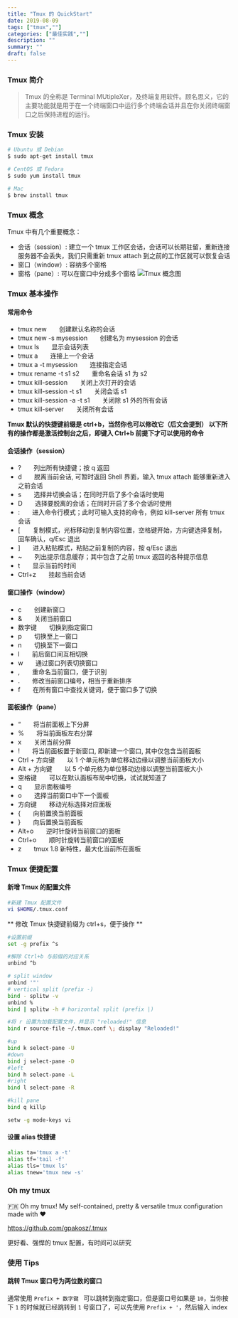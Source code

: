 ```yaml
---
title: "Tmux 的 QuickStart"
date: 2019-08-09
tags: ["tmux",""]
categories: ["最佳实践",""]
description: ""
summary: ""
draft: false
---
```


### Tmux 简介
> Tmux 的全称是 Terminal MUtipleXer，及终端复用软件。顾名思义，它的主要功能就是用于在一个终端窗口中运行多个终端会话并且在你关闭终端窗口之后保持进程的运行。

### Tmux 安装
```bash
# Ubuntu 或 Debian
$ sudo apt-get install tmux

# CentOS 或 Fedora
$ sudo yum install tmux

# Mac
$ brew install tmux
```

### Tmux 概念
Tmux 中有几个重要概念：
- 会话（session）: 建立一个 tmux 工作区会话，会话可以长期驻留，重新连接服务器不会丢失，我们只需重新 tmux attach 到之前的工作区就可以恢复会话
- 窗口（window）: 容纳多个窗格
- 窗格（pane）: 可以在窗口中分成多个窗格
![Tmux 概念图](https://img.aladdinding.cn/tmux.png)


### Tmux 基本操作
#### 常用命令
- tmux new　　创建默认名称的会话
- tmux new -s mysession　　创建名为 mysession 的会话
- tmux ls　　显示会话列表
- tmux a　　连接上一个会话
- tmux a -t mysession　　连接指定会话
- tmux rename -t s1 s2　　重命名会话 s1 为 s2
- tmux kill-session　　关闭上次打开的会话
- tmux kill-session -t s1　　关闭会话 s1
- tmux kill-session -a -t s1　　关闭除 s1 外的所有会话
- tmux kill-server　　关闭所有会话

**Tmux 默认的快捷键前缀是 ctrl+b，当然你也可以修改它（后文会提到）
以下所有的操作都是激活控制台之后，即键入 Ctrl+b 前提下才可以使用的命令**

#### 会话操作（session）
- ?　　列出所有快捷键；按 q 返回
- d　　脱离当前会话, 可暂时返回 Shell 界面，输入 tmux attach 能够重新进入之前会话
- s　　选择并切换会话；在同时开启了多个会话时使用
- D　　选择要脱离的会话；在同时开启了多个会话时使用
- :　　进入命令行模式；此时可输入支持的命令，例如 kill-server 所有 tmux 会话
- [　　复制模式，光标移动到复制内容位置，空格键开始，方向键选择复制，回车确认，q/Esc 退出
- ]　　进入粘贴模式，粘贴之前复制的内容，按 q/Esc 退出
- ~　　列出提示信息缓存；其中包含了之前 tmux 返回的各种提示信息
- t　　显示当前的时间
- Ctrl+z　　挂起当前会话

#### 窗口操作（window）
- c　　创建新窗口
- &　　关闭当前窗口
- 数字键　　切换到指定窗口
- p　　切换至上一窗口
- n　　切换至下一窗口
- l　　前后窗口间互相切换
- w　　通过窗口列表切换窗口
- ,　　重命名当前窗口，便于识别
- .　　修改当前窗口编号，相当于重新排序
- f　　在所有窗口中查找关键词，便于窗口多了切换

#### 面板操作（pane）
- “　　将当前面板上下分屏
- %　　将当前面板左右分屏
- x　　关闭当前分屏
- !　　将当前面板置于新窗口, 即新建一个窗口, 其中仅包含当前面板
- Ctrl + 方向键　　以 1 个单元格为单位移动边缘以调整当前面板大小
- Alt + 方向键　　以 5 个单元格为单位移动边缘以调整当前面板大小
- 空格键　　可以在默认面板布局中切换，试试就知道了
- q　　显示面板编号
- o　　选择当前窗口中下一个面板
- 方向键　　移动光标选择对应面板
- {　　向前置换当前面板
- }　　向后置换当前面板
- Alt+o　　逆时针旋转当前窗口的面板
- Ctrl+o　　顺时针旋转当前窗口的面板
- z　　tmux 1.8 新特性，最大化当前所在面板

### Tmux 便捷配置
#### 新增 Tmux 的配置文件
```bash
#新建 Tmux 配置文件
vi $HOME/.tmux.conf
```
** 修改 Tmux 快捷键前缀为 ctrl+s，便于操作 **

```bash
#设置前缀
set -g prefix ^s

#解除 Ctrl+b 与前缀的对应关系
unbind ^b

# split window
unbind '"'
# vertical split (prefix -)
bind - splitw -v
unbind %
bind | splitw -h # horizontal split (prefix |)

#将 r 设置为加载配置文件，并显示 "reloaded!" 信息
bind r source-file ~/.tmux.conf \; display "Reloaded!"

#up
bind k select-pane -U
#down
bind j select-pane -D
#left
bind h select-pane -L
#right
bind l select-pane -R

#kill pane
bind q killp

setw -g mode-keys vi
```

#### 设置 alias 快捷键
```bash
alias ta='tmux a -t'
alias tf='tail -f'
alias tls='tmux ls'
alias tnew='tmux new -s'
```
### Oh my tmux

🇫🇷 Oh my tmux! My self-contained, pretty & versatile tmux configuration made with ❤️

https://github.com/gpakosz/.tmux

更好看、强悍的 tmux 配置，有时间可以研究

### 使用 Tips

#### 跳转 Tmux 窗口号为两位数的窗口

通常使用 `Prefix + 数字键 ` 可以跳转到指定窗口，但是窗口号如果是 `10`，当你按下 `1` 的时候就已经跳转到 `1` 号窗口了，可以先使用 `Prefix + '`，然后输入 index